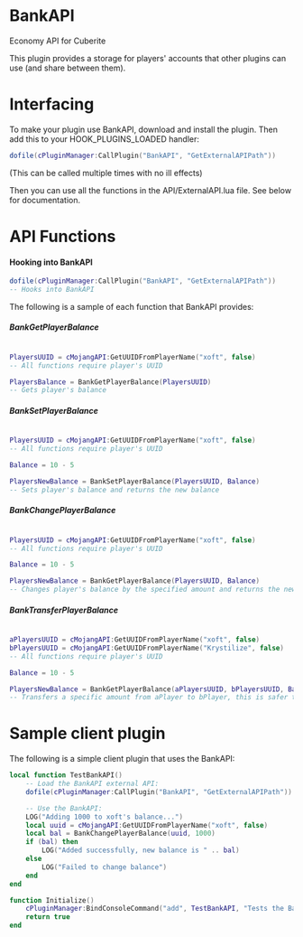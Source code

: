 # BankAPI
Economy API for Cuberite

This plugin provides a storage for players' accounts that other plugins can use (and share between them).





# Interfacing

To make your plugin use BankAPI, download and install the plugin.
Then add this to your HOOK_PLUGINS_LOADED handler:
```lua
dofile(cPluginManager:CallPlugin("BankAPI", "GetExternalAPIPath"))
```
(This can be called multiple times with no ill effects)

Then you can use all the functions in the API/ExternalAPI.lua file. 
See below for documentation.






# API Functions

#### Hooking into BankAPI

```lua
dofile(cPluginManager:CallPlugin("BankAPI", "GetExternalAPIPath"))
-- Hooks into BankAPI
```


The following is a sample of each function that BankAPI provides:

##### BankGetPlayerBalance

```lua

PlayersUUID = cMojangAPI:GetUUIDFromPlayerName("xoft", false)
-- All functions require player's UUID

PlayersBalance = BankGetPlayerBalance(PlayersUUID)
-- Gets player's balance
```

##### BankSetPlayerBalance

```lua

PlayersUUID = cMojangAPI:GetUUIDFromPlayerName("xoft", false)
-- All functions require player's UUID

Balance = 10 - 5

PlayersNewBalance = BankSetPlayerBalance(PlayersUUID, Balance)
-- Sets player's balance and returns the new balance
```

##### BankChangePlayerBalance

```lua

PlayersUUID = cMojangAPI:GetUUIDFromPlayerName("xoft", false)
-- All functions require player's UUID

Balance = 10 - 5

PlayersNewBalance = BankGetPlayerBalance(PlayersUUID, Balance)
-- Changes player's balance by the specified amount and returns the new balance
```


##### BankTransferPlayerBalance

```lua

aPlayersUUID = cMojangAPI:GetUUIDFromPlayerName("xoft", false)
bPlayersUUID = cMojangAPI:GetUUIDFromPlayerName("Krystilize", false)
-- All functions require player's UUID

Balance = 10 - 5

PlayersNewBalance = BankGetPlayerBalance(aPlayersUUID, bPlayersUUID, Balance)
-- Transfers a specific amount from aPlayer to bPlayer, this is safer then using plugin logic due to SQLite transactions
```



# Sample client plugin

The following is a simple client plugin that uses the BankAPI:
```lua
local function TestBankAPI()
	-- Load the BankAPI external API:
	dofile(cPluginManager:CallPlugin("BankAPI", "GetExternalAPIPath"))

	-- Use the BankAPI:
	LOG("Adding 1000 to xoft's balance...")
	local uuid = cMojangAPI:GetUUIDFromPlayerName("xoft", false)
	local bal = BankChangePlayerBalance(uuid, 1000)
	if (bal) then
		LOG("Added successfully, new balance is " .. bal)
	else
		LOG("Failed to change balance")
	end
end

function Initialize()
	cPluginManager:BindConsoleCommand("add", TestBankAPI, "Tests the BankAPI by trying to add 1000 to xoft's balance")
	return true
end
```

